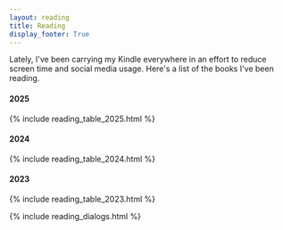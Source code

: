 ```yaml
---
layout: reading
title: Reading
display_footer: True
---
```


<p class="no-bottom">
Lately, I've been carrying my Kindle everywhere in an effort to reduce screen time and social media usage.
Here's a list of the books I've been reading.
</p>

<h4 class="no-bottom">2025</h4>
{% include reading_table_2025.html %}

<h4 class="no-bottom">2024</h4>
{% include reading_table_2024.html %}

<h4 class="no-bottom">2023</h4>
{% include reading_table_2023.html %}

{% include reading_dialogs.html %}

